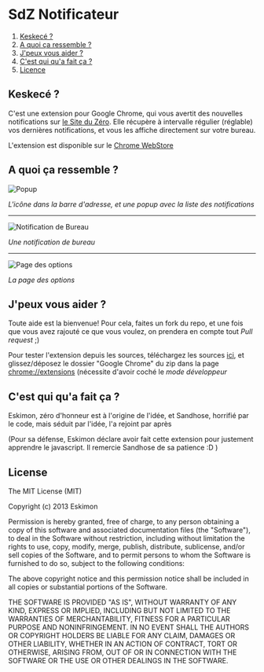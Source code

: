 SdZ Notificateur
================

 1. [Keskecé ?](#keskec%C3%A9-)
 2. [A quoi ça ressemble ?](#a-quoi-%C3%A7a-ressemble-)
 3. [J'peux vous aider ?](#jpeux-vous-aider-)
 4. [C'est qui qu'a fait ça ?](#cest-qui-qua-fait-%C3%A7a-)
 5. [Licence](#license)

## Keskecé ?

C'est une extension pour Google Chrome, qui vous avertit des nouvelles notifications sur [le Site du Zéro](http://siteduzero.com).
Elle récupère à intervalle régulier (réglable) vos dernières notifications, et vous les affiche directement sur votre bureau.

L'extension est disponible sur le [Chrome WebStore](https://chrome.google.com/webstore/detail/sdz-notificateur/hghlodnimpknlipghodjcfadfipbcmoh)

## A quoi ça ressemble ?

![Popup](https://dl.dropboxusercontent.com/u/9125817/SdZ/Notificateur/popup.png)

*L'icône dans la barre d'adresse, et une popup avec la liste des notifications*

---

![Notification de Bureau](https://dl.dropboxusercontent.com/u/9125817/SdZ/Notificateur/notification.png)

*Une notification de bureau*

---

![Page des options](https://dl.dropboxusercontent.com/u/9125817/SdZ/Notificateur/options.png)

*La page des options*

## J'peux vous aider ?

Toute aide est la bienvenue! Pour cela, faites un fork du repo, et une fois que vous avez rajouté ce que vous voulez, on prendera en compte tout *Pull request* ;)

Pour tester l'extension depuis les sources, téléchargez les sources [ici](https://github.com/Eskimon/SdZ_Notificateur/archive/master.zip), et glissez/déposez le dossier "Google Chrome" du zip dans la page [chrome://extensions](chrome://extension) (nécessite d'avoir coché le *mode développeur*

## C'est qui qu'a fait ça ?

Eskimon, zéro d'honneur est à l'origine de l'idée, et Sandhose, horrifié par le code, mais séduit par l'idée, l'a rejoint par après

(Pour sa défense, Eskimon déclare avoir fait cette extension pour justement apprendre le javascript. Il remercie Sandhose de sa patience :D )

## License

The MIT License (MIT)

Copyright (c) 2013 Eskimon

Permission is hereby granted, free of charge, to any person obtaining a copy of
this software and associated documentation files (the "Software"), to deal in
the Software without restriction, including without limitation the rights to
use, copy, modify, merge, publish, distribute, sublicense, and/or sell copies of
the Software, and to permit persons to whom the Software is furnished to do so,
subject to the following conditions:

The above copyright notice and this permission notice shall be included in all
copies or substantial portions of the Software.

THE SOFTWARE IS PROVIDED "AS IS", WITHOUT WARRANTY OF ANY KIND, EXPRESS OR
IMPLIED, INCLUDING BUT NOT LIMITED TO THE WARRANTIES OF MERCHANTABILITY, FITNESS
FOR A PARTICULAR PURPOSE AND NONINFRINGEMENT. IN NO EVENT SHALL THE AUTHORS OR
COPYRIGHT HOLDERS BE LIABLE FOR ANY CLAIM, DAMAGES OR OTHER LIABILITY, WHETHER
IN AN ACTION OF CONTRACT, TORT OR OTHERWISE, ARISING FROM, OUT OF OR IN
CONNECTION WITH THE SOFTWARE OR THE USE OR OTHER DEALINGS IN THE SOFTWARE.